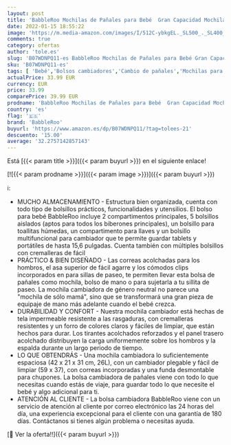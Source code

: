 ```yaml
---
layout: post
title: 'BabbleRoo Mochilas de Pañales para Bebé  Gran Capacidad Mochila de Cambio Bolsa para Pañales con Cambiador y Porta Chupones para Mamá y Papá  gris '
date: 2022-01-15 18:55:22
image: 'https://m.media-amazon.com/images/I/512C-ybkgEL._SL500_._SL400_.jpg'
comments: true
category: ofertas
author: 'tole.es'
slug: 'B07WDNPQ11-es BabbleRoo Mochilas de Pañales para Bebé Gran Capacidad...'
sku: 'B07WDNPQ11-es'
tags: [ 'Bebé','Bolsos cambiadores','Cambio de pañales','Mochilas para pañales','babbleroo','mochila', ]
actualPrice: 33.99 EUR
currency: EUR
price: 33.99
comparePrice: 39.99 EUR
prodname: 'BabbleRoo Mochilas de Pañales para Bebé  Gran Capacidad Mochila de Cambio Bolsa para Pañales con Cambiador y Porta Chupones para Mamá y Papá  gris '
country: 'es'
flag: '🇪🇸'
brand: 'BabbleRoo'
buyurl: 'https://www.amazon.es/dp/B07WDNPQ11/?tag=tolees-21'
descuento: '15.00'
average: '32.2757142857143'
---
```


Está [{{< param title >}}]({{< param buyurl >}}) en el siguiente enlace!

[![{{< param prodname >}}]({{< param image >}})]({{< param buyurl >}})

ℹ️:

- MUCHO ALMACENAMIENTO - Estructura bien organizada, cuenta con todo tipo de bolsillos prácticos, funcionalidades y utensilios. El bolso para bebé BabbleRoo incluye 2 compartimentos principales, 5 bolsillos aislados (aptos para todos los biberones principales), un bolsillo para toallitas húmedas, un compartimento para llaves y un bolsillo multifuncional para cambiador que te permite guardar tablets y portátiles de hasta 15,6 pulgadas. Cuenta también con múltiples bolsillos con cremalleras de fácil
- PRÁCTICO & BIEN DISEÑADO - Las correas acolchadas para los hombros, el asa superior de fácil agarre y los cómodos clips incorporados en para sillas de paseo, te permiten llevar esta bolsa de pañales como mochila, bolso de mano o para sujetarla a tu sillita de paseo. La mochila cambiadora de género neutral no parece una "mochila de sólo mamá", sino que se transformará una gran pieza de equipaje de mano más adelante cuando el bebé crezca.
- DURABILIDAD Y CONFORT - Nuestra mochila cambiador está hechas de tela impermeable resistente a las rasgaduras, con cremalleras resistentes y un forro de colores claros y fáciles de limpiar, que están hechos para durar. Los tirantes acolchados reforzados y el panel trasero acolchado distribuyen la carga uniformemente sobre los hombros y la espalda durante un largo periodo de tiempo.
- LO QUE OBTENDRÁS - Una mochila cambiadora lo suficientemente espaciosa (42 x 21 x 31 cm, 26L), con un cambiador plegable y fácil de limpiar (59 x 37), con correas incorporadas y una funda desmontable para chupones. La bolsa cambiadora de pañales viene con todo lo que necesitas cuando estás de viaje, para guardar todo lo que necesite el bebé y algo adicional para ti.
- ATENCIÓN AL CLIENTE - La bolsa cambiadora BabbleRoo viene con un servicio de atención al cliente por correo electrónico las 24 horas del día, una experiencia excepcional para el cliente con una garantía de 180 días. Contáctanos si tienes algún problema o necesitas ayuda.

[🛒 Ver la oferta!!]({{< param buyurl >}})
